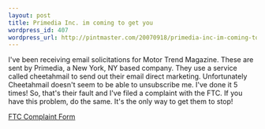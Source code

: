 ```yaml
--- 
layout: post
title: Primedia Inc. im coming to get you
wordpress_id: 407
wordpress_url: http://pintmaster.com/20070918/primedia-inc-im-coming-to-get-you/
---
```

I've been receiving email solicitations for Motor Trend Magazine. These are sent by Primedia, a New York, NY based company. They use a service called cheetahmail to send out their email direct marketing. Unfortunately Cheetahmail doesn't seem to be able to unsubscribe me. I've done it 5 times! So, that's their fault and I've filed a complaint with the FTC. If you have this problem, do the same. It's the only way to get them to stop!

<a href="https://rn.ftc.gov/pls/dod/wsolcq$.startup?Z_ORG_CODE=PU01">FTC Complaint Form</a>
